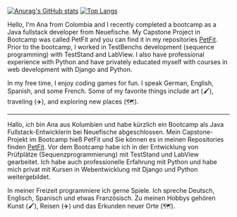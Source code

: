 [![Anurag's GitHub stats](https://github-readme-stats.vercel.app/api?username=anmavel)](https://github.com/anuraghazra/github-readme-stats)
[![Top Langs](https://github-readme-stats.vercel.app/api/top-langs/?username=anmavel)](https://github.com/anuraghazra/github-readme-stats)

Hello, I'm Ana from Colombia and I recently completed a bootcamp as a Java fullstack developer from Neuefische. My Capstone Project in Bootcamp was called PetFit and you can find it in my repositories [PetFit](https://github.com/Anmavel/PetFit). Prior to the bootcamp, I worked in TestBenchs development (sequence programming) with TestStand and LabView. I also have professional experience with Python and have privately educated myself with courses in web development with Django and Python.

In my free time, I enjoy coding games for fun. I speak German, English, Spanish, and some French. Some of my favorite things include art (🖌️), traveling (✈️), and exploring new places (🗺️).
________________________________________________________________________________________________________________________________________________________
Hallo, ich bin Ana aus Kolumbien und habe kürzlich ein Bootcamp als Java Fullstack-Entwicklerin bei Neuefische abgeschlossen. Mein Capstone-Projekt im Bootcamp hieß PetFit und Sie können es in meinen Repositories finden  [PetFit](https://github.com/Anmavel/PetFit). Vor dem Bootcamp habe ich in der Entwicklung von Prüfplätze (Sequenzprogrammierung) mit TestStand und LabView gearbeitet. Ich habe auch professionelle Erfahrung mit Python und habe mich privat mit Kursen in Webentwicklung mit Django und Python weitergebildet.

In meiner Freizeit programmiere ich gerne Spiele. Ich spreche Deutsch, Englisch, Spanisch und etwas Französisch. Zu meinen Hobbys gehören Kunst (🖌️), Reisen (✈️) und das Erkunden neuer Orte (🗺️).

<!--
**Anmavel/Anmavel** is a ✨ _special_ ✨ repository because its `README.md` (this file) appears on your GitHub profile.

Here are some ideas to get you started:

- 🔭 I’m currently working on ...
- 🌱 I’m currently learning ...
- 👯 I’m looking to collaborate on ...
- 🤔 I’m looking for help with ...
- 💬 Ask me about ...
- 📫 How to reach me: ...
- 😄 Pronouns: ...
- ⚡ Fun fact: ...
-->


